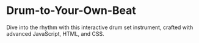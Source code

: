 # Drum-to-Your-Own-Beat
Dive into the rhythm with this interactive drum set instrument, crafted with advanced JavaScript, HTML, and CSS.
